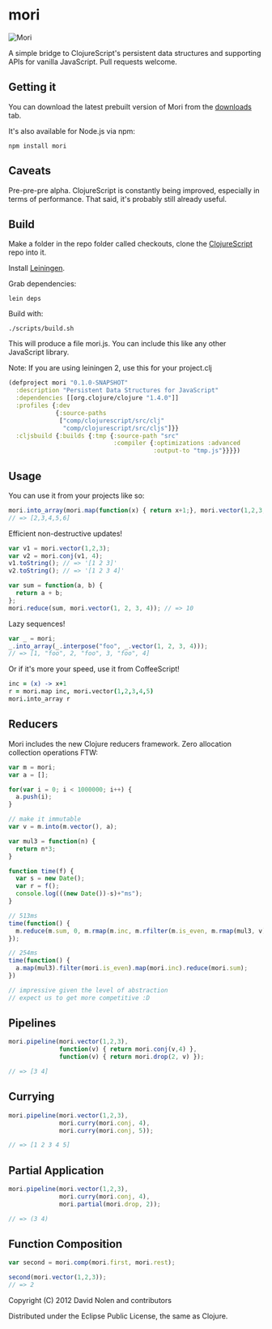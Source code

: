 mori
====

<img src="http://cloud.github.com/downloads/swannodette/mori/mori.png" alt="Mori" title="Mori"/>

A simple bridge to ClojureScript's persistent data structures and supporting APIs for vanilla JavaScript. Pull requests welcome.

Getting it
----

You can download the latest prebuilt version of Mori from the [downloads](http://github.com/swannodette/mori/downloads) tab.

It's also available for Node.js via npm:

```shell
npm install mori
```

Caveats
----

Pre-pre-pre alpha. ClojureScript is constantly being improved, especially in terms of performance. That said, it's probably still already useful.

Build
----

Make a folder in the repo folder called checkouts, clone the [ClojureScript](http://github.com/clojure/clojurescript) repo into it.

Install [Leiningen](http://github.com/technomancy/leiningen).

Grab dependencies:

```shell
lein deps
```

Build with:

```shell
./scripts/build.sh
```

This will produce a file mori.js. You can include this like any other JavaScript library.

Note: If you are using leiningen 2, use this for your project.clj
```clojure
(defproject mori "0.1.0-SNAPSHOT"
  :description "Persistent Data Structures for JavaScript"
  :dependencies [[org.clojure/clojure "1.4.0"]]
  :profiles {:dev 
             {:source-paths 
              ["comp/clojurescript/src/clj"   
               "comp/clojurescript/src/cljs"]}}
  :cljsbuild {:builds {:tmp {:source-path "src"
                             :compiler {:optimizations :advanced
                                        :output-to "tmp.js"}}}})
```

Usage
----

You can use it from your projects like so:

```javascript
mori.into_array(mori.map(function(x) { return x+1;}, mori.vector(1,2,3,4,5)));
// => [2,3,4,5,6]
```

Efficient non-destructive updates!

```javascript
var v1 = mori.vector(1,2,3);
var v2 = mori.conj(v1, 4);
v1.toString(); // => '[1 2 3]'
v2.toString(); // => '[1 2 3 4]'
```

```javascript
var sum = function(a, b) {
  return a + b;
};
mori.reduce(sum, mori.vector(1, 2, 3, 4)); // => 10
```

Lazy sequences!

```javascript
var _ = mori;
_.into_array(_.interpose("foo", _.vector(1, 2, 3, 4)));
// => [1, "foo", 2, "foo", 3, "foo", 4]
```

Or if it's more your speed, use it from CoffeeScript!

```coffeescript
inc = (x) -> x+1  
r = mori.map inc, mori.vector(1,2,3,4,5)
mori.into_array r
```

Reducers
----

Mori includes the new Clojure reducers framework. Zero allocation collection operations FTW:

```javascript
var m = mori;
var a = [];

for(var i = 0; i < 1000000; i++) {
  a.push(i);
}

// make it immutable
var v = m.into(m.vector(), a);

var mul3 = function(n) {
  return n*3;
}

function time(f) {
  var s = new Date();
  var r = f();
  console.log(((new Date())-s)+"ms");
}

// 513ms
time(function() {
  m.reduce(m.sum, 0, m.rmap(m.inc, m.rfilter(m.is_even, m.rmap(mul3, v))));
});

// 254ms
time(function() {
  a.map(mul3).filter(mori.is_even).map(mori.inc).reduce(mori.sum);
})

// impressive given the level of abstraction
// expect us to get more competitive :D
```

Pipelines
---------

```javascript
mori.pipeline(mori.vector(1,2,3),
              function(v) { return mori.conj(v,4) },
              function(v) { return mori.drop(2, v) });

// => [3 4]
```

Currying
--------

```javascript
mori.pipeline(mori.vector(1,2,3),
              mori.curry(mori.conj, 4),
              mori.curry(mori.conj, 5));

// => [1 2 3 4 5]
```

Partial Application
-------------------

```javascript
mori.pipeline(mori.vector(1,2,3),
              mori.curry(mori.conj, 4),
              mori.partial(mori.drop, 2));

// => (3 4)
```

Function Composition
--------------------

```javascript
var second = mori.comp(mori.first, mori.rest);

second(mori.vector(1,2,3));
// => 2
```

Copyright (C) 2012 David Nolen and contributors

Distributed under the Eclipse Public License, the same as Clojure.
